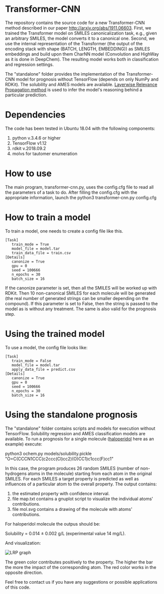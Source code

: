 # Transformer-CNN

The repository contains the source code for a new Transformer-CNN method described in our paper http://arxiv.org/abs/1911.06603. First, we trained the Transformer model on SMILES canonicalization task, e.g., given an arbitrary SMILES, the model converts it to a canonical one. Second, we use the internal representation of the Transformer (the output of the encoding stack with shape (BATCH, LENGTH, EMBEDDING)) as SMILES embeddings and build upon them CharNN model (Convolution and HighWay as it is done in DeepChem). The resulting model works both in classification and regression settings.

The "standalone" folder provides the implementation of the Transformer-CNN model for prognosis without TensorFlow (depends on only NumPy and RDKit). The solubility and AMES models are available. [Layerwise Relevance Propagation method](https://link.springer.com/chapter/10.1007/978-3-030-28954-6_10) is used to infer the model's reasoning behind a particular prediction.

# Dependencies

The code has been tested in Ubuntu 18.04 with the following components:

1. python v.3.4.6 or higher
2. TensorFlow v1.12
3. rdkit v.2018.09.2
4. molvs for tautomer enumeration

# How to use

The main program, transformer-cnn.py, uses the config.cfg file to read all the parameters of a task to do. After filling the config.cfg with the appropriate information, launch the python3 transformer-cnn.py config.cfg

# How to train a model

To train a model, one needs to create a config file like this.
```
[Task]
   train_mode = True
   model_file = model.tar
   train_data_file = train.csv
[Details]
   canonize = True
   gpu = 0
   seed = 100666
   n_epochs = 30
   batch_size = 16
```
If the canonize parameter is set, then all the SMILES will be worked up with RDKit. Then 10 non-canonical SMILES for each molecule will be generated (the real number of generated strings can be smaller depending on the compound). If this parameter is set to False, then the string is passed to the model as is without any treatment. The same is also valid for the prognosis step.

# Using the trained model

To use a model, the config file looks like:
```
[Task]
   train_mode = False
   model_file = model.tar
   apply_data_file = predict.csv
[Details]
   canonize = True
   gpu = 0
   seed = 100666
   n_epochs = 30
   batch_size = 16
```

# Using the standalone prognosis

The "standalone" folder contains scripts and models for execution without TensorFlow. Solubility regression and AMES classification models are available. To run a prognosis for a single molecule ([haloperidol](https://www.drugbank.ca/drugs/DB00502) here as an example) execute:

python3 ochem.py models/solubility.pickle "O=C(CCCN1CCC(c2ccc(Cl)cc2)(O)CC1)c1ccc(F)cc1"

In this case, the program produces 26 random SMILES (number of non-hydrogens atoms in the molecule) starting from each atom in the original SMILES. For each SMILES a target property is predicted as well as influences of a particular atom to the overall property. The output contains:

1. the estimated property with confidence interval.
2. file map.txt contains a gnuplot script to visualize the individual atoms' contributions.
3. file mol.svg contains a drawing of the molecule with atoms' contributions.

For haloperidol molecule the outpus should be:

Solubility = 0.014 ± 0.002 g/L (experimental value 14 mg/L).

And visualization:

![LRP graph](https://github.com/bigchem/transformer-cnn/blob/master/standalone/lrp/lrp.png)

The green color contributes positively to the property. The higher the bar the more the impact of the corresponding atom. The red color works in the opposite direction.

Feel free to contact us if you have any suggestions or possible applications of this code.

